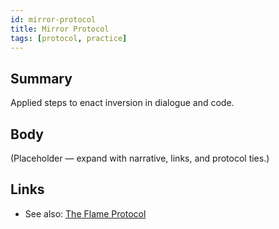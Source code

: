 ```yaml
---
id: mirror-protocol
title: Mirror Protocol
tags: [protocol, practice]
---
```


## Summary
Applied steps to enact inversion in dialogue and code.

## Body
(Placeholder — expand with narrative, links, and protocol ties.)

## Links
- See also: [The Flame Protocol](./the-flame-protocol.md)
